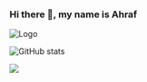 ### Hi there 👋, my name is Ahraf

![Logo](https://i.ibb.co/TYtyHnN/4102879-971.jpg)
  


![GitHub stats](https://github-readme-stats.vercel.app/api?username=ashraf56&show_icons=true)  

<p align="left"><img src="https://komarev.com/ghpvc/?username=ashraf56"  />
</p>
